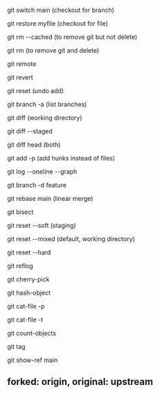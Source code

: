 git switch main (checkout for branch)

git restore myfile (checkout for file)

git rm --cached <filename> (to remove git but not delete)

git rm <filename> (to remove git and delete)

git remote

git revert

git reset (undo add)

git branch -a (list branches)

git diff (working directory)

git diff --staged

git diff head (both)

git add -p (add hunks instead of files)

git log --oneline --graph

git branch -d feature

git rebase main (linear merge)

git bisect

git reset --soft (staging)

git reset --mixed (default, working directory)

git reset --hard

git reflog

git cherry-pick

git hash-object

git cat-file -p

git cat-file -t

git count-objects

git tag

git show-ref main 

## forked: origin, original: upstream

